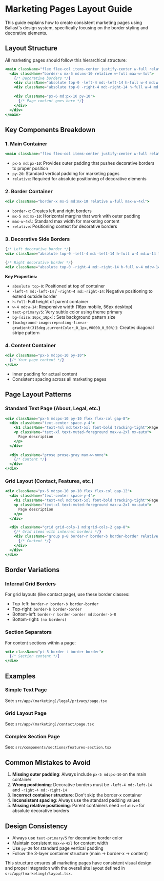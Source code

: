 # Marketing Pages Layout Guide

This guide explains how to create consistent marketing pages using Ballast's design system, specifically focusing on the border styling and decorative elements.

## Layout Structure

All marketing pages should follow this hierarchical structure:

```jsx
<main className="flex flex-col items-center justify-center w-full relative px-5 md:px-10 py-20">
  <div className="border-x mx-5 md:mx-10 relative w-full max-w-4xl">
    {/* Decorative borders */}
    <div className="absolute top-0 -left-4 md:-left-14 h-full w-4 md:w-14 text-primary/5 bg-[size:10px_10px] [background-image:repeating-linear-gradient(315deg,currentColor_0_1px,#0000_0_50%)]"></div>
    <div className="absolute top-0 -right-4 md:-right-14 h-full w-4 md:w-14 text-primary/5 bg-[size:10px_10px] [background-image:repeating-linear-gradient(315deg,currentColor_0_1px,#0000_0_50%)]"></div>
    
    <div className="px-6 md:px-10 py-10">
      {/* Page content goes here */}
    </div>
  </div>
</main>
```

## Key Components Breakdown

### 1. Main Container
```jsx
<main className="flex flex-col items-center justify-center w-full relative px-5 md:px-10 py-20">
```
- `px-5 md:px-10`: Provides outer padding that pushes decorative borders to proper position
- `py-20`: Standard vertical padding for marketing pages
- `relative`: Required for absolute positioning of decorative elements

### 2. Border Container
```jsx
<div className="border-x mx-5 md:mx-10 relative w-full max-w-4xl">
```
- `border-x`: Creates left and right borders
- `mx-5 md:mx-10`: Horizontal margins that work with outer padding
- `max-w-4xl`: Standard max width for marketing content
- `relative`: Positioning context for decorative borders

### 3. Decorative Side Borders
```jsx
{/* Left decorative border */}
<div className="absolute top-0 -left-4 md:-left-14 h-full w-4 md:w-14 text-primary/5 bg-[size:10px_10px] [background-image:repeating-linear-gradient(315deg,currentColor_0_1px,#0000_0_50%)]"></div>

{/* Right decorative border */}
<div className="absolute top-0 -right-4 md:-right-14 h-full w-4 md:w-14 text-primary/5 bg-[size:10px_10px] [background-image:repeating-linear-gradient(315deg,currentColor_0_1px,#0000_0_50%)]"></div>
```

**Key Properties:**
- `absolute top-0`: Positioned at top of container
- `-left-4 md:-left-14` / `-right-4 md:-right-14`: Negative positioning to extend outside border
- `h-full`: Full height of parent container
- `w-4 md:w-14`: Responsive width (16px mobile, 56px desktop)
- `text-primary/5`: Very subtle color using theme primary
- `bg-[size:10px_10px]`: Sets background pattern size
- `[background-image:repeating-linear-gradient(315deg,currentColor_0_1px,#0000_0_50%)]`: Creates diagonal stripe pattern

### 4. Content Container
```jsx
<div className="px-6 md:px-10 py-10">
  {/* Your page content */}
</div>
```
- Inner padding for actual content
- Consistent spacing across all marketing pages

## Page Layout Patterns

### Standard Text Page (About, Legal, etc.)
```jsx
<div className="px-6 md:px-10 py-10 flex flex-col gap-8">
  <div className="text-center space-y-4">
    <h1 className="text-4xl md:text-5xl font-bold tracking-tight">Page Title</h1>
    <p className="text-xl text-muted-foreground max-w-2xl mx-auto">
      Page description
    </p>
  </div>
  
  <div className="prose prose-gray max-w-none">
    {/* Content */}
  </div>
</div>
```

### Grid Layout (Contact, Features, etc.)
```jsx
<div className="px-6 md:px-10 py-10 flex flex-col gap-12">
  <div className="text-center space-y-4">
    <h1 className="text-4xl md:text-5xl font-bold tracking-tight">Page Title</h1>
    <p className="text-xl text-muted-foreground max-w-2xl mx-auto">
      Page description
    </p>
  </div>

  <div className="grid grid-cols-1 md:grid-cols-2 gap-8">
    {/* Grid items with internal borders */}
    <div className="group p-8 border-r border-b border-border relative flex flex-col">
      {/* Content */}
    </div>
  </div>
</div>
```

## Border Variations

### Internal Grid Borders
For grid layouts (like contact page), use these border classes:
- Top-left: `border-r border-b border-border`
- Top-right: `border-b border-border`
- Bottom-left: `border-r border-border md:border-b-0`
- Bottom-right: `(no borders)`

### Section Separators
For content sections within a page:
```jsx
<div className="pt-8 border-t border-border">
  {/* Section content */}
</div>
```

## Examples

### Simple Text Page
See: `src/app/(marketing)/legal/privacy/page.tsx`

### Grid Layout Page
See: `src/app/(marketing)/contact/page.tsx`

### Complex Section Page
See: `src/components/sections/features-section.tsx`

## Common Mistakes to Avoid

1. **Missing outer padding**: Always include `px-5 md:px-10` on the main container
2. **Wrong positioning**: Decorative borders must be `-left-4 md:-left-14` and `-right-4 md:-right-14`
3. **Incorrect container structure**: Don't skip the border-x container
4. **Inconsistent spacing**: Always use the standard padding values
5. **Missing relative positioning**: Parent containers need `relative` for absolute decorative borders

## Design Consistency

- Always use `text-primary/5` for decorative border color
- Maintain consistent `max-w-4xl` for content width
- Use `py-20` for standard page vertical padding
- Follow the 3-layer container structure (main → border-x → content)

This structure ensures all marketing pages have consistent visual design and proper integration with the overall site layout defined in `src/app/(marketing)/layout.tsx`. 